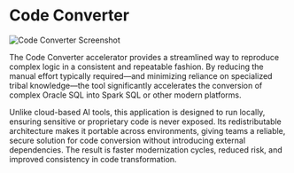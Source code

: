 ﻿# Code Converter

![Code Converter Screenshot](codeconverter-part1.png)

The Code Converter accelerator provides a streamlined way to reproduce complex logic in a consistent and repeatable fashion. By reducing the manual effort typically required—and minimizing reliance on specialized tribal knowledge—the tool significantly accelerates the conversion of complex Oracle SQL into Spark SQL or other modern platforms.

Unlike cloud-based AI tools, this application is designed to run locally, ensuring sensitive or proprietary code is never exposed. Its redistributable architecture makes it portable across environments, giving teams a reliable, secure solution for code conversion without introducing external dependencies. The result is faster modernization cycles, reduced risk, and improved consistency in code transformation.
